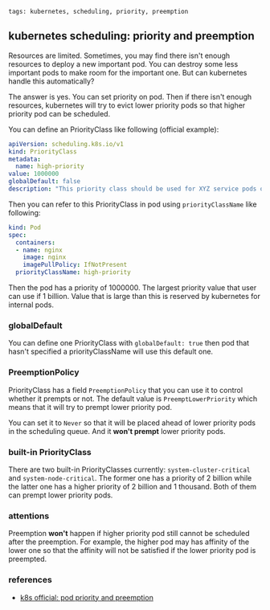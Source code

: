 ```metadata
tags: kubernetes, scheduling, priority, preemption
```

## kubernetes scheduling: priority and preemption
Resources are limited. Sometimes, you may find there isn't enough resources to deploy
 a new important pod. You can destroy some less important pods to make room for the
 important one. But can kubernetes handle this automatically?

The answer is yes. You can set priority on pod. Then if there isn't enough resources,
 kubernetes will try to evict lower priority pods so that higher priority pod can be
 scheduled.

You can define an PriorityClass like following (official example):

```yaml
apiVersion: scheduling.k8s.io/v1
kind: PriorityClass
metadata:
  name: high-priority
value: 1000000
globalDefault: false
description: "This priority class should be used for XYZ service pods only."
```

Then you can refer to this PriorityClass in pod using `priorityClassName` like following:

```yaml
kind: Pod
spec:
  containers:
  - name: nginx
    image: nginx
    imagePullPolicy: IfNotPresent
  priorityClassName: high-priority
```

Then the pod has a priority of 1000000. The largest priority value that user can use
 if 1 billion. Value that is large than this is reserved by kubernetes for internal
 pods.

### globalDefault
You can define one PriorityClass with `globalDefault: true` then pod that hasn't
 specified a priorityClassName will use this default one.

### PreemptionPolicy
PriorityClass has a field `PreemptionPolicy` that you can use it to control whether it
 prempts or not. The default value is `PreemptLowerPriority` which means that it will
 try to prempt lower priority pod.

You can set it to `Never` so that it will be placed ahead of lower priority pods in the
 scheduling queue. And it **won't prempt** lower priority pods.

### built-in PriorityClass
There are two built-in PriorityClasses currently: `system-cluster-critical` and
 `system-node-critical`. The former one has a priority of 2 billion while the latter
 one has a higher priority of 2 billion and 1 thousand. Both of them can prempt lower
 priority pods.

### attentions
Preemption **won't** happen if higher priority pod still cannot be scheduled after
 the preemption. For example, the higher pod may has affinity of the lower one so that
 the affinity will not be satisfied if the lower priority pod is preempted.

### references
- [k8s official: pod priority and preemption](https://kubernetes.io/docs/concepts/configuration/pod-priority-preemption/)
